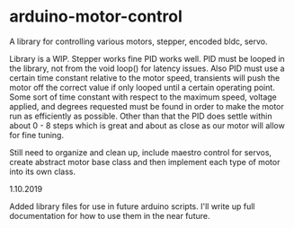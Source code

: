 # arduino-motor-control
A library for controlling various motors, stepper, encoded bldc, servo.

Library is a WIP. Stepper works fine PID works well. PID must be looped in the library, not from the void loop() for latency issues. Also PID must use a certain time constant relative to the motor speed, transients will push the motor off the correct value if only looped until a certain operating point. Some sort of time constant with respect to the maximum speed, voltage applied, and degrees requested must be found in order to make the motor run as efficiently as possible. Other than that the PID does settle within about 0 - 8 steps which is great and about as close as our motor will allow for fine tuning. 

Still need to organize and clean up, include maestro control for servos, create abstract motor base class and then implement each type of motor into its own class. 

1.10.2019

Added library files for use in future arduino scripts. I'll write up full documentation for how to use them in the near future. 
